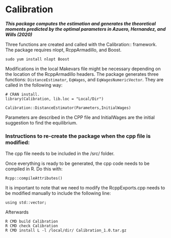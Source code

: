 Calibration
=======


***This package computes the estimation and generates the theoretical moments predicted by the optimal parameters in Azuero, Hernandez, and Wills (2020)***


Three functions are created and called with the Calibration:: framework. The package requires nlopt, RcppArmadillo, and Boost. 

```{r}
sudo yum install nlopt Boost
```

Modifications in the local Makevars file might be necessary depending on the location of the RcppArmadillo headers. 
The package generates three functions: `DistanceEstimator`, `EqWages`, and `EqWagesNumericVector`. They are called in the following way:


```{r}
# CRAN install.  
library(Calibration, lib.loc = "Local/Dir")

Calibration::DistanceEstimator(Parameters,InitialWages)

```
Parameters are described in the CPP file and InitialWages are the initial suggestion to find the equilibrium. 


### Instructions to re-create the package when the cpp file is modified:

The cpp file needs to be included in the /src/ folder. 

Once everything is ready to be generated, the cpp code needs to be compiled in R. Do this with:

```{r}
Rcpp::compileAttributes()  
```

It is important to note that we need to modify the RcppExports.cpp needs to be modified
manually to include the following line:

```
using std::vector;
```
Afterwards

```
R CMD build Calibration
R CMD check Calibration
R CMD install L -l /local/dir/ Calibration_1.0.tar.gz
```





